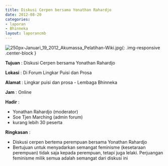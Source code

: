 ```yaml
---
title: Diskusi Cerpen bersama Yonathan Rahardjo
date: 2012-08-20
categories:
- laporan
- Bhinneka
layout: laporancmb
---
```

	
![250px-Januari_19_2012_Akumassa_Pelatihan-Wiki.jpg](/uploads/250px-Januari_19_2012_Akumassa_Pelatihan-Wiki.jpg){: .img-responsive .center-block }	
	
**Tujuan** :	Diskusi Cerpen bersama Yonathan Rahardjo
	
**Lokasi** :	Di Forum Lingkar Puisi dan Prosa
	
**Alamat** : 	Lingkar puisi dan prosa - Lembaga Bhinneka
	
**Jam** :	Online
	
**Hadir** :	
*	Yonathan Rahardjo (moderator)
*	Soe Tjen Marching (admin forum)
*	kurang lebih 30 peserta

**Ringkasan** :	
*	Diskusi cerpen bertema perempuan bersama Yonathan Rahardjo
*	Bertujuan untuk menyadarkan semangat feminisme (kesetaraan perempuan) tidak saja kepada perempuan, tetapi juga lelaki. Perjuangan feminisme milik semua adalah semangat dari diskusi ini
